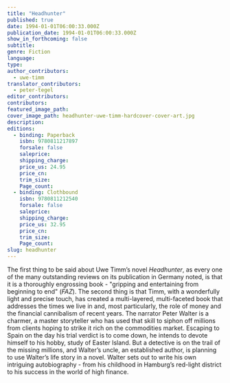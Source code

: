 ```yaml
---
title: "Headhunter"
published: true
date: 1994-01-01T06:00:33.000Z
publication_date: 1994-01-01T06:00:33.000Z
show_in_forthcoming: false
subtitle:
genre: Fiction
language:
type:
author_contributors:
  - uwe-timm
translator_contributors:
  - peter-tegel
editor_contributors:
contributors:
featured_image_path:
cover_image_path: headhunter-uwe-timm-hardcover-cover-art.jpg
description:
editions:
  - binding: Paperback
    isbn: 9780811217897
    forsale: false
    saleprice:
    shipping_charge:
    price_us: 24.95
    price_cn:
    trim_size:
    Page_count:
  - binding: Clothbound
    isbn: 9780811212540
    forsale: false
    saleprice:
    shipping_charge:
    price_us: 32.95
    price_cn:
    trim_size:
    Page_count:
slug: headhunter
---
```


The first thing to be said about Uwe Timm’s novel _Headhunter_, as every one of the many outstanding reviews on its publication in Germany noted, is that it is a thoroughly engrossing book - "gripping and entertaining from beginning to end" (_FAZ_). The second thing is that Timm, with a wonderfully light and precise touch, has created a multi-layered, multi-faceted book that addresses the times we live in and, most particularly, the role of money and the financial cannibalism of recent years. The narrator Peter Walter is a charmer, a master storyteller who has used that skill to siphon off millions from clients hoping to strike it rich on the commodities market. Escaping to Spain on the day his trial verdict is to come down, he intends to devote himself to his hobby, study of Easter Island. But a detective is on the trail of the missing millions, and Walter’s uncle, an established author, is planning to use Walter’s life story in a novel. Walter sets out to write his own intriguing autobiography - from his childhood in Hamburg’s red-light district to his success in the world of high finance.

